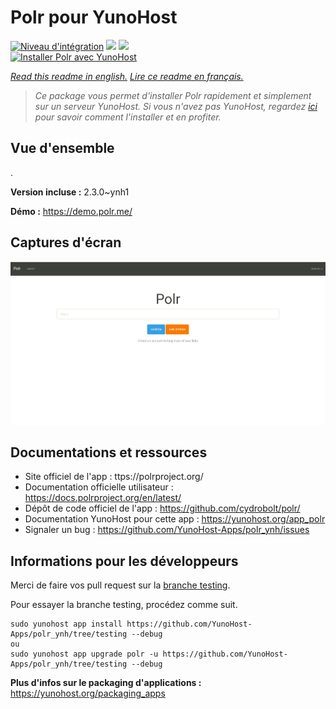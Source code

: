 # Polr pour YunoHost

[![Niveau d'intégration](https://dash.yunohost.org/integration/polr.svg)](https://dash.yunohost.org/appci/app/polr) ![](https://ci-apps.yunohost.org/ci/badges/polr.status.svg) ![](https://ci-apps.yunohost.org/ci/badges/polr.maintain.svg)  
[![Installer Polr avec YunoHost](https://install-app.yunohost.org/install-with-yunohost.svg)](https://install-app.yunohost.org/?app=polr)

*[Read this readme in english.](./README.md)*
*[Lire ce readme en français.](./README_fr.md)*

> *Ce package vous permet d'installer Polr rapidement et simplement sur un serveur YunoHost.
Si vous n'avez pas YunoHost, regardez [ici](https://yunohost.org/#/install) pour savoir comment l'installer et en profiter.*

## Vue d'ensemble

.

**Version incluse :** 2.3.0~ynh1

**Démo :** https://demo.polr.me/

## Captures d'écran

![](./doc/screenshots/p5.png)

## Documentations et ressources

* Site officiel de l'app : ttps://polrproject.org/
* Documentation officielle utilisateur : https://docs.polrproject.org/en/latest/
* Dépôt de code officiel de l'app : https://github.com/cydrobolt/polr/
* Documentation YunoHost pour cette app : https://yunohost.org/app_polr
* Signaler un bug : https://github.com/YunoHost-Apps/polr_ynh/issues

## Informations pour les développeurs

Merci de faire vos pull request sur la [branche testing](https://github.com/YunoHost-Apps/polr_ynh/tree/testing).

Pour essayer la branche testing, procédez comme suit.
```
sudo yunohost app install https://github.com/YunoHost-Apps/polr_ynh/tree/testing --debug
ou
sudo yunohost app upgrade polr -u https://github.com/YunoHost-Apps/polr_ynh/tree/testing --debug
```

**Plus d'infos sur le packaging d'applications :** https://yunohost.org/packaging_apps